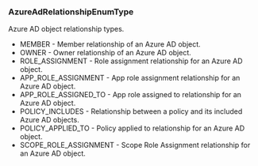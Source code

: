 ### AzureAdRelationshipEnumType
Azure AD object relationship types.

- MEMBER - Member relationship of an Azure AD object.
- OWNER - Owner relationship of an Azure AD object.
- ROLE_ASSIGNMENT - Role assignment relationship for an Azure AD object.
- APP_ROLE_ASSIGNMENT - App role assignment relationship for an Azure AD object.
- APP_ROLE_ASSIGNED_TO - App role assigned to relationship for an Azure AD object.
- POLICY_INCLUDES - Relationship between a policy and its included Azure AD objects.
- POLICY_APPLIED_TO - Policy applied to relationship for an Azure AD object.
- SCOPE_ROLE_ASSIGNMENT - Scope Role Assignment relationship for an Azure AD object.
